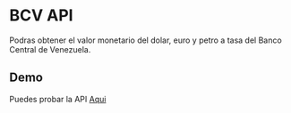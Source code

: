 
# BCV API

Podras obtener el valor monetario del dolar, euro y petro a tasa del Banco Central de Venezuela.
## Demo

Puedes probar la API  [Aqui](https://bcv.thesoftlink.com/api.bcv/)
